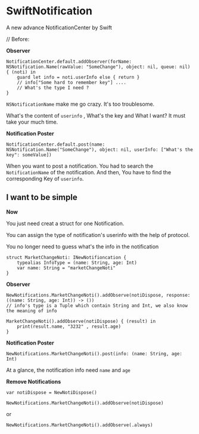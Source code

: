 # SwiftNotification
A new advance NotificationCenter by Swift

 // Before:

**Observer** 

```
NotificationCenter.default.addObserver(forName: NSNotification.Name(rawValue: "SomeChange"), object: nil, queue: nil) { (noti) in
    guard let info = noti.userInfo else { return }
    // info["Some hard to remember key"] ....
    // What's the type I need ?
}

```

`NSNotificationName` make me go crazy. It's too troublesome.

What's the content of `userinfo` , What's the key and What I want?  It must take your much time.

**Notification Poster**

```
NotificationCenter.default.post(name: NSNotification.Name("SomeChange"), object: nil, userInfo: ["What's the key": someValue])
```

When you want to post a notification. You had to search the `NotificationName` of the notification. And then, You have to find the corresponding Key of `userinfo`. 


## I want to be simple


**Now**

You just need creat a struct for one Notification.

You can assign the type of notification's userinfo with the help of protocol.

You no longer need to guess what's the info in the notification

```
struct MarketChangeNoti: INewNotifioncation {
    typealias InfoType = (name: String, age: Int)
    var name: String = "marketChangeNoti"
}

```

**Observer** 

```
NewNotifications.MarketChangeNoti().addObserve(notiDispose, response: ((name: String, age: Int)) -> ())
// info's type is a Tuple which contain String and Int, we also know the meaning of info

MarketChangeNoti().addObserve(notiDispose) { (result) in
    print(result.name, "3232" , result.age)
}
```

**Notification Poster**

```
NewNotifications.MarketChangeNoti().post(info: (name: String, age: Int)
```
At a glance, the notification info need `name` and `age`

**Remove Notifications**

```
var notiDispose = NewNotiDispose()

NewNotifications.MarketChangeNoti().addObserve(notiDispose)

```
or 

```
NewNotifications.MarketChangeNoti().addObserve(.always)
```